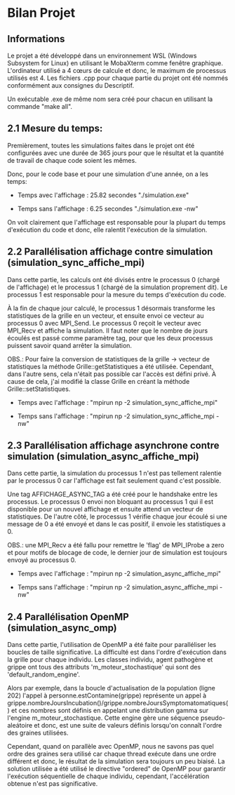 
# Bilan Projet

## Informations

Le projet a été développé dans un environnement WSL (Windows Subsystem for Linux) en utilisant le MobaXterm comme fenêtre graphique. L'ordinateur utilisé a 4 cœurs de calcule et donc, le maximum de processus utilisés est 4. Les fichiers .cpp pour chaque partie du projet ont été nommés conformément aux consignes du Descriptif. 

Un exécutable .exe de même nom sera créé pour chacun en utilisant la commande "make all".

## 2.1 Mesure du temps:
Premièrement, toutes les simulations faites dans le projet ont été configurées avec une durée de 365 jours pour que le résultat et la quantité de travail de chaque code soient les mêmes.

Donc, pour le code base et pour une simulation d'une année, on a les temps:

- Temps avec l'affichage : 25.82 secondes "./simulation.exe"

- Temps sans l'affichage : 6.25 secondes "./simulation.exe -nw"

On voit clairement que l'affichage est responsable pour la plupart du temps d'exécution du code et donc, elle ralentit l'exécution de la simulation.

## 2.2 Parallélisation affichage contre simulation (simulation_sync_affiche_mpi)
Dans cette partie, les calculs ont été divisés entre le processus 0 (chargé de l'affichage) et le processus 1 (chargé de la simulation proprement dit). Le processus 1 est responsable pour la mesure du temps d'exécution du code.

À la fin de chaque jour calculé, le processus 1 désormais transforme les statistiques de la grille en un vecteur, et ensuite envoi ce vecteur au processus 0 avec MPI_Send. Le processus 0 reçoit le vecteur avec MPI_Recv et affiche la simulation. Il faut noter que le nombre de jours écoulés est passé comme paramètre tag, pour que les deux processus puissent savoir quand arrêter la simulation.

OBS.: Pour faire la conversion de statistiques de la grille -> vecteur de statistiques la méthode Grille::getStatistiques a été utilisée. Cependant, dans l'autre sens, cela n'était pas possible car l'accès est défini privé. À cause de cela, j'ai modifié la classe Grille en créant la méthode Grille::setStatistiques.

- Temps avec l'affichage :  "mpirun np -2 simulation_sync_affiche_mpi"

- Temps sans l'affichage :  "mpirun np -2 simulation_sync_affiche_mpi -nw"

## 2.3 Parallélisation affichage asynchrone contre simulation (simulation_async_affiche_mpi)
Dans cette partie, la simulation du processus 1 n'est pas tellement ralentie par le processus 0 car l'affichage est fait seulement quand c'est possible.

Une tag AFFICHAGE_ASYNC_TAG a été créé pour le handshake entre les processus. Le processus 0 envoi non bloquant au processus 1 qui il est disponible pour un nouvel affichage et ensuite attend un vecteur de statistiques. De l'autre côté, le processus 1 vérifie chaque jour écoulé si une message de 0 a été envoyé et dans le cas positif, il envoie les statistiques a 0.

OBS.: une MPI_Recv a été fallu pour remettre le 'flag' de MPI_IProbe a zero et pour motifs de blocage de code, le dernier jour de simulation est toujours envoyé au processus 0.

- Temps avec l'affichage :  "mpirun np -2 simulation_async_affiche_mpi"

- Temps sans l'affichage :  "mpirun np -2 simulation_async_affiche_mpi -nw"

## 2.4 Parallélisation OpenMP (simulation_async_omp)
Dans cette partie, l'utilisation de OpenMP a été faite pour paralléliser les boucles de taille significative. La difficulté est dans l'ordre d'exécution dans la grille pour chaque individu. Les classes individu, agent pathogène et grippe ont tous des attributs 'm_moteur_stochastique' qui sont des 'default_random_engine'. 

Alors par exemple, dans la boucle d'actualisation de la population (ligne 202) l'appel à personne.estContamine(grippe) représente un appel à grippe.nombreJoursIncubation()/grippe.nombreJoursSymptomatomatiques() et ces nombres sont définis en appelant une distribution gamma sur l'engine m_moteur_stochastique. Cette engine gère une séquence pseudo-aleátoire et donc, est une suite de valeurs définis lorsqu'on connaît l'ordre des graines utilisées. 

Cependant, quand on parallèle avec OpenMP, nous ne savons pas quel ordre des graines sera utilisé car chaque thread exécute dans une ordre différent et donc, le résultat de la simulation sera toujours un peu biaisé. La solution utilisée a été utilisé le directive "ordered" de OpenMP pour garantir l'exécution séquentielle de chaque individu, cependant, l'accélération obtenue n'est pas significative.
